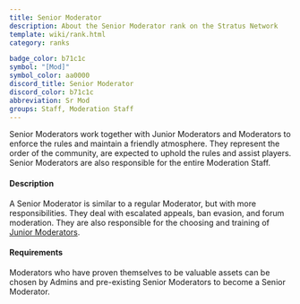 ```yaml
---
title: Senior Moderator
description: About the Senior Moderator rank on the Stratus Network
template: wiki/rank.html
category: ranks

badge_color: b71c1c
symbol: "[Mod]"
symbol_color: aa0000
discord_title: Senior Moderator
discord_color: b71c1c
abbreviation: Sr Mod
groups: Staff, Moderation Staff
---
```


Senior Moderators work together with Junior Moderators and Moderators to enforce the rules and maintain a friendly atmosphere. They represent the order of the community, are expected to uphold the rules and assist players. Senior Moderators are also responsible for the entire Moderation Staff.

#### Description

A Senior Moderator is similar to a regular Moderator, but with more responsibilities. They deal with escalated appeals, ban evasion, and forum moderation. They are also responsible for the choosing and training of [Junior Moderators](https://mcresourcepile.github.io/addon-project/wiki/ranks/juniormoderator). 

#### Requirements

Moderators who have proven themselves to be valuable assets can be chosen by Admins and pre-existing Senior Moderators to become a Senior Moderator. 